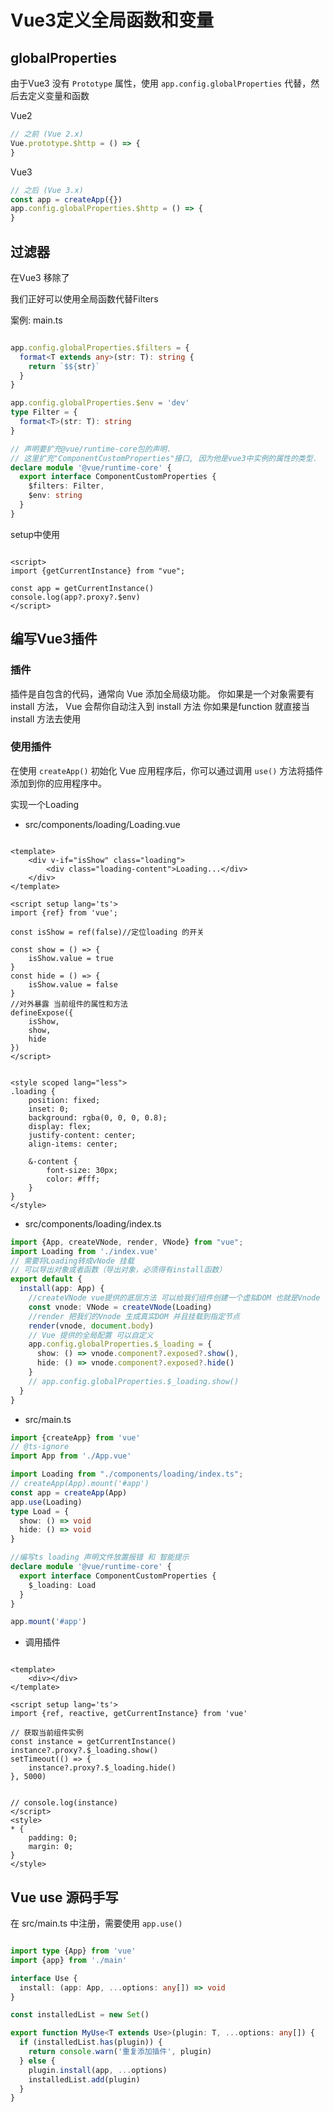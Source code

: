 # Vue3定义全局函数和变量

## globalProperties

由于Vue3 没有 `Prototype` 属性，使用 `app.config.globalProperties` 代替，然后去定义变量和函数

Vue2

```js
// 之前 (Vue 2.x)
Vue.prototype.$http = () => {
}
```

Vue3

```ts
// 之后 (Vue 3.x)
const app = createApp({})
app.config.globalProperties.$http = () => {
}
```

## 过滤器

在Vue3 移除了

我们正好可以使用全局函数代替Filters

案例:
main.ts

```ts

app.config.globalProperties.$filters = {
  format<T extends any>(str: T): string {
    return `$${str}`
  }
}

app.config.globalProperties.$env = 'dev'
type Filter = {
  format<T>(str: T): string
}

// 声明要扩充@vue/runtime-core包的声明.
// 这里扩充"ComponentCustomProperties"接口, 因为他是vue3中实例的属性的类型.
declare module '@vue/runtime-core' {
  export interface ComponentCustomProperties {
    $filters: Filter,
    $env: string
  }
}
```

setup中使用

```vue

<script>
import {getCurrentInstance} from "vue";

const app = getCurrentInstance()
console.log(app?.proxy?.$env)
</script>
```

## 编写Vue3插件

### 插件

插件是自包含的代码，通常向 Vue 添加全局级功能。
你如果是一个对象需要有 install 方法， Vue 会帮你自动注入到 install 方法 你如果是function 就直接当install 方法去使用

### 使用插件

在使用 `createApp()` 初始化 Vue 应用程序后，你可以通过调用 `use()` 方法将插件添加到你的应用程序中。

实现一个Loading

- src/components/loading/Loading.vue

```vue

<template>
	<div v-if="isShow" class="loading">
		<div class="loading-content">Loading...</div>
	</div>
</template>

<script setup lang='ts'>
import {ref} from 'vue';

const isShow = ref(false)//定位loading 的开关

const show = () => {
	isShow.value = true
}
const hide = () => {
	isShow.value = false
}
//对外暴露 当前组件的属性和方法
defineExpose({
	isShow,
	show,
	hide
})
</script>


<style scoped lang="less">
.loading {
	position: fixed;
	inset: 0;
	background: rgba(0, 0, 0, 0.8);
	display: flex;
	justify-content: center;
	align-items: center;
	
	&-content {
		font-size: 30px;
		color: #fff;
	}
}
</style>
```

- src/components/loading/index.ts

```ts
import {App, createVNode, render, VNode} from "vue";
import Loading from './index.vue'
// 需要将Loading转成vNode 挂载
// 可以导出对象或者函数（导出对象，必须得有install函数）
export default {
  install(app: App) {
    //createVNode vue提供的底层方法 可以给我们组件创建一个虚拟DOM 也就是Vnode
    const vnode: VNode = createVNode(Loading)
    //render 把我们的Vnode 生成真实DOM 并且挂载到指定节点
    render(vnode, document.body)
    // Vue 提供的全局配置 可以自定义
    app.config.globalProperties.$_loading = {
      show: () => vnode.component?.exposed?.show(),
      hide: () => vnode.component?.exposed?.hide()
    }
    // app.config.globalProperties.$_loading.show()
  }
}
```

- src/main.ts

```ts
import {createApp} from 'vue'
// @ts-ignore
import App from './App.vue'

import Loading from "./components/loading/index.ts";
// createApp(App).mount('#app')
const app = createApp(App)
app.use(Loading)
type Load = {
  show: () => void
  hide: () => void
}

//编写ts loading 声明文件放置报错 和 智能提示
declare module '@vue/runtime-core' {
  export interface ComponentCustomProperties {
    $_loading: Load
  }
}

app.mount('#app')

```

- 调用插件

```vue

<template>
	<div></div>
</template>

<script setup lang='ts'>
import {ref, reactive, getCurrentInstance} from 'vue'

// 获取当前组件实例
const instance = getCurrentInstance()
instance?.proxy?.$_loading.show()
setTimeout(() => {
	instance?.proxy?.$_loading.hide()
}, 5000)


// console.log(instance)
</script>
<style>
* {
	padding: 0;
	margin: 0;
}
</style>
```


## Vue use 源码手写
在 src/main.ts 中注册，需要使用 `app.use()`
```ts

import type {App} from 'vue'
import {app} from './main'

interface Use {
  install: (app: App, ...options: any[]) => void
}

const installedList = new Set()

export function MyUse<T extends Use>(plugin: T, ...options: any[]) {
  if (installedList.has(plugin)) {
    return console.warn('重复添加插件', plugin)
  } else {
    plugin.install(app, ...options)
    installedList.add(plugin)
  }
}
```
